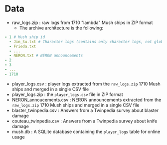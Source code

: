 # Data

- raw_logs.zip : raw logs from 1710 "lambda" Mush ships in ZIP format
  - The archive architecture is the following:

```yaml
- 1 # Mush ship id
  - Jin_Su.txt # Character logs (contains only character logs, not global logs like tremor or electric shock logs)
  - Frieda.txt
  - ...
  - NERON.txt # NERON announcements
- 2
- 3
- ...
- 1710
```
- player_logs.csv : player logs extracted from the `raw_logs.zip` 1710 Mush ships and merged in a single CSV file
- player_logs.zip : the `player_logs.csv` file in ZIP format
- NERON_annoucements.csv : NERON announcements extracted from the `raw_logs.zip` 1710 Mush ships and merged in a single CSV file
- blaster_twinpedia.csv : Answers from a Twinpedia survey about blaster damage
- couteau_twinpedia.csv : Answers from a Twinpedia survey about knife damage
- mush.db : A SQLite database containing the `player_logs` table for online usage



